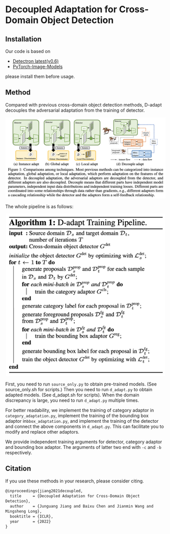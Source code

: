 # Decoupled Adaptation for Cross-Domain Object Detection

## Installation
Our code is based on 
- [Detectron latest(v0.6)](https://detectron2.readthedocs.io/en/latest/tutorials/install.html)
- [PyTorch-Image-Models](https://github.com/rwightman/pytorch-image-models)

please install them before usage.

## Method
Compared with previous cross-domain object detection methods, D-adapt decouples the adversarial adaptation from the training of detector.
<div align="center">
	<img src="./fig/comparison.png" alt="Editor" width="800">
</div>

The whole pipeline is as follows:
<div align="center">
	<img src="./fig/d_adapt_pipeline.png" alt="Editor" width="500">
</div>

First, you need to run ``source_only.py`` to obtain pre-trained models. (See source_only.sh for scripts.)
Then you need to run ``d_adapt.py`` to obtain adapted models. (See d_adapt.sh for scripts).
When the domain discrepancy is large, you need to run  ``d_adapt.py`` multiple times.

For better readability, we implement the training of category adaptor in ``category_adaptation.py``, 
implement the training of the bounding box adaptor in``bbox_adaptation.py``,
and  implement the training of the detector and connect the above components in ``d_adapt.py``.
This can facilitate you to modify and replace other adaptors.

We provide independent training arguments for detector, category adaptor and bounding box adaptor.
The arguments of latter two end with ``-c`` and ``-b`` respectively.


## Citation
If you use these methods in your research, please consider citing.

```
@inproceedings{jiang2021decoupled,
  title     = {Decoupled Adaptation for Cross-Domain Object Detection},
  author    = {Junguang Jiang and Baixu Chen and Jianmin Wang and Mingsheng Long},
  booktitle = {ICLR},
  year      = {2022}
}
```
